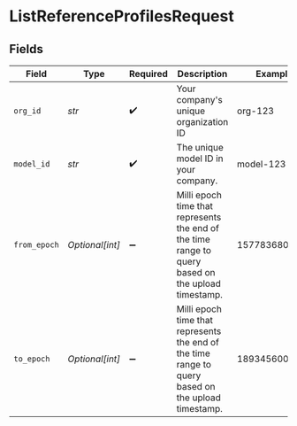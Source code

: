 # ListReferenceProfilesRequest


## Fields

| Field                                                                                              | Type                                                                                               | Required                                                                                           | Description                                                                                        | Example                                                                                            |
| -------------------------------------------------------------------------------------------------- | -------------------------------------------------------------------------------------------------- | -------------------------------------------------------------------------------------------------- | -------------------------------------------------------------------------------------------------- | -------------------------------------------------------------------------------------------------- |
| `org_id`                                                                                           | *str*                                                                                              | :heavy_check_mark:                                                                                 | Your company's unique organization ID                                                              | org-123                                                                                            |
| `model_id`                                                                                         | *str*                                                                                              | :heavy_check_mark:                                                                                 | The unique model ID in your company.                                                               | model-123                                                                                          |
| `from_epoch`                                                                                       | *Optional[int]*                                                                                    | :heavy_minus_sign:                                                                                 | Milli epoch time that represents the end of the time range to query based on the upload timestamp. | 1577836800000                                                                                      |
| `to_epoch`                                                                                         | *Optional[int]*                                                                                    | :heavy_minus_sign:                                                                                 | Milli epoch time that represents the end of the time range to query based on the upload timestamp. | 1893456000000                                                                                      |
